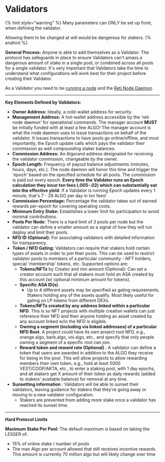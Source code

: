 # Validators

{% hint style="warning" %}
Many parameters can ONLY be set up front, when defining the validator.

Allowing them to be changed at will would be dangerous for stakers.
{% endhint %}

**General Process:** Anyone is able to add themselves as a Validator. The protocol has safeguards in place to ensure Validators can't amass a dangerous amount of stake in a single pool, or combined across all pools for a single validator. It's very important that Validators take the time to understand what configurations will work best for their project before creating their Validator.

As a Validator you need to be [running a node](../resources/running-a-node.md) and the [Reti Node Daemon](../technical-implementation/reti-node-daemon/).

***

**Key Elements Defined by Validators:**

* **Owner Address:** Ideally, a cold-wallet address for security.
* **Management Address:** A hot-wallet address accessible by the 'reti node daemon' for operational commands. The manager account **MUST** be initially funded with at least a few ALGO! The manager account is what the node daemon uses to issue transactions on behalf of the validator. It issues transactions to have pools go online/offline, and most importantly, the Epoch update calls which pays the validator their commission as well compounding staker balances.
* **Commission Address:** An Algorand address designated for receiving the validator commission, changeable by the owner.
* **Epoch Length:** Frequency of payout balance adjustments (minutes, hours, days, etc.).  The node daemon will honor this time and trigger the 'epoch' based on the specified schedule for all pools.   The commission is paid out every epoch. **Every time the Validator runs an Epoch calculation they incur txn fees (.005-.02) which can substantially eat into the effective yield**. If a Validator is running Epoch updates every 1 minute, that's 7 - 29 ALGO per day in txn fees!
* **Commission Percentage:** Percentage the validator takes out of earned rewards per-epoch for covering operating costs. &#x20;
* **Minimum Entry Stake:** Establishes a lower limit for participation to avoid minimal contributions.
* **Pools Per Node:** There is a hard limit of 3 pools per node but the validator can define a smaller amount as a signal of how they will run deploy and limit their pools.
* **NFD ID (Optional):** For associating validators with detailed information for transparency.
* **Token / NFD Gating:** Validators can require that stakers hold certain types of assets in order to join their pools. This can be used to restrict validator pools to members of a particular community - NFT holders, special 'membership' tokens, etc. Supported options are:
  * **Tokens/NFTs** by Creator and min amount (Optional): Can set a creator account such that all stakers must hold an ASA created by this account (w/ optional minimum amount for tokens).
  * **Specific ASA ID(s)**
    * Up to 4 different assets may be specified as gating requirements.  Stakers holding any of the assets qualify.   Most likely useful for gating on LP tokens from different DEXs.
  * **Tokens/NFTs created by any address linked within a particular NFD**. This is so NFT projects with multiple creation wallets can just reference their NFD and then anyone holding an asset created by any account linked w/in the NFD is eligible.
  * **Owning a segment (including via linked addresses) of a particular NFD Root.** A project could have its own project root NFD, e.g., orange.algo, barb.algo, voi.algo, etc., and specify that only people owning a segment of a specific root can join.
  * **Reward token and reward rate (Optional)** : A validator can define a token that users are awarded in addition to the ALGO they receive for being in the pool. This will allow projects to allow rewarding members their own token, e.g., hold at least 5000 VEST/COOP/AKTA, etc., to enter a staking pool, with 1 day epochs, and all stakers get X amount of their token as daily rewards (added to stakers' available balance) for removal at any time.
* **Sunsetting information** : Validators will be able to sunset their validators, leaving guidance for stakers that they're going away or moving to a new validator configuration.
  * Stakers are prevented from adding more stake once a validator has reached its sunset time.

***

**Hard Protocol Limits**

**Maximum Stake Per Pool:** The default maximum is based on taking the LESSER of:

* 15% of online stake / number of pools
* The max Algo per account allowed that still receives incentive rewards.  This amount is currently 70 million algo but will likely change over time
